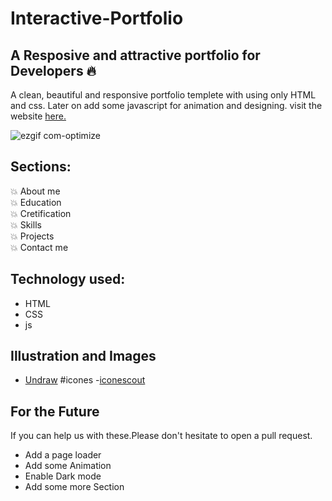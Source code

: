 # Interactive-Portfolio 

## A Resposive and attractive portfolio for Developers 🔥
A clean, beautiful and responsive portfolio templete with using only HTML and css.
Later on add some javascript for animation and designing.
visit the website [here.](https://anassfresco.github.io/portfilio/)


![ezgif com-optimize](https://user-images.githubusercontent.com/53833570/87217363-f9e6ff00-c365-11ea-9e1a-4d017964f2b4.gif)

## Sections:
💥 About me\
💥 Education\
💥 Cretification\
💥 Skills\
💥 Projects\
💥 Contact me

## Technology used:
- HTML
- CSS
- js

## Illustration and Images
- [Undraw](https://undraw.co/)
#icones 
-[iconescout](https://iconscout.com/unicons)

## For the Future

If you can help us with these.Please don't hesitate to open a pull request.
- Add a page loader
- Add some Animation
- Enable Dark mode
- Add some more Section


